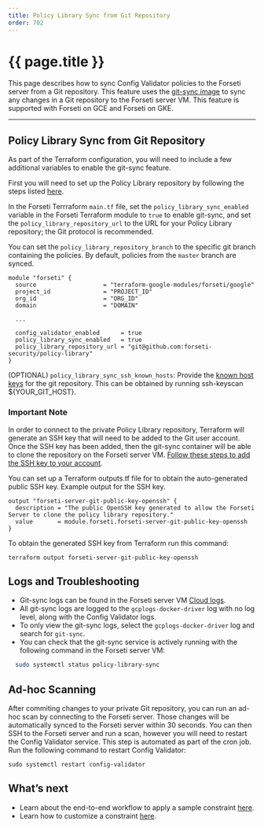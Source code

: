 ```yaml
---
title: Policy Library Sync from Git Repository
order: 702
---
```


# {{ page.title }}

This page describes how to sync Config Validator policies to the Forseti server from a Git repository. This feature 
uses the [git-sync image](https://github.com/kubernetes/git-sync) to sync any changes in a Git repository to the Forseti
server VM. This feature is supported with Forseti on GCE and Forseti on GKE.

---

## **Policy Library Sync from Git Repository**

As part of the Terraform configuration, you will need to include a few additional variables to enable the git-sync 
feature.

First you will need to set up the Policy Library repository by following the steps listed 
[here](https://github.com/forseti-security/policy-library/blob/master/docs/user_guide.md#how-to-set-up-constraints-with-policy-library).

In the Forseti Terrraform `main.tf` file, set the `policy_library_sync_enabled` variable in the Forseti Terraform 
module to `true` to enable git-sync, and set the `policy_library_repository_url` to the URL for your Policy Library 
repository; the Git protocol is recommended.

You can set the `policy_library_repository_branch` to the specific git branch containing the policies. By default, 
policies from the `master` branch are synced.

```
module "forseti" {
  source                   = "terraform-google-modules/forseti/google"
  project_id               = "PROJECT_ID"
  org_id                   = "ORG_ID"
  domain                   = "DOMAIN"
  
  ...
  
  config_validator_enabled      = true
  policy_library_sync_enabled   = true
  policy_library_repository_url = "git@github.com:forseti-security/policy-library"
}
```

(OPTIONAL) `policy_library_sync_ssh_known_hosts`: Provide the [known host keys](https://www.ssh.com/ssh/host-key)
for the git repository. This can be obtained by running ssh-keyscan ${YOUR_GIT_HOST}.

### **Important Note**

In order to connect to the private Policy Library repository, Terraform will generate an SSH key that will need to be 
added to the Git user account. Once the SSH key has been added, then the git-sync container will be able to clone the 
repository on the Forseti server VM. [Follow these steps to add the SSH key to your account](https://help.github.com/en/github/authenticating-to-github/adding-a-new-ssh-key-to-your-github-account).

You can set up a Terraform outputs.tf file for to obtain the auto-generated public SSH key. Example output for the SSH 
key.

``` 
output "forseti-server-git-public-key-openssh" {
  description = "The public OpenSSH key generated to allow the Forseti Server to clone the policy library repository."
  value       = module.forseti.forseti-server-git-public-key-openssh
}
```

To obtain the generated SSH key from Terraform run this command:

```
terraform output forseti-server-git-public-key-openssh
```

## **Logs and Troubleshooting**

- Git-sync logs can be found in the Forseti server VM [Cloud logs](https://cloud.google.com/logging).
- All git-sync logs are logged to the `gcplogs-docker-driver` log with no log level, along with the Config Validator 
logs.
- To only view the git-sync logs, select the `gcplogs-docker-driver` log and search for `git-sync`.
- You can check that the git-sync service is actively running with the following command in the Forseti server 
VM:

```bash
  sudo systemctl status policy-library-sync
```

## **Ad-hoc Scanning**

After commiting changes to your private Git repository, you can run an ad-hoc scan by connecting to the Forseti server. 
Those changes will be automatically synced to the Forseti server within 30 seconds. You can then SSH to the Forseti
server and run a scan, however you will need to restart the Config Validator service. This step is automated as part of 
the cron job. Run the following command to restart Config Validator:

```
sudo systemctl restart config-validator
```

## **What’s next**
* Learn about the end-to-end workflow to apply a sample constraint [here](https://github.com/forseti-security/policy-library/blob/master/docs/user_guide.md#end-to-end-workflow-with-sample-constraint).
* Learn how to customize a constraint [here](https://github.com/forseti-security/policy-library/blob/master/docs/user_guide.md#instantiate-constraints).
